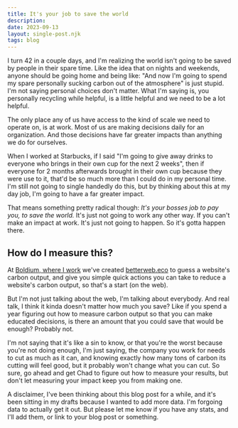 ```yaml
---
title: It's your job to save the world
description: 
date: 2023-09-13
layout: single-post.njk
tags: blog
---
```

I turn 42 in a couple days, and I'm realizing the world isn't going to be saved by people in their spare time. Like the idea that on nights and weekends, anyone should be going home and being like: "And now I'm going to spend my spare personally sucking carbon out of the atmosphere" is just stupid. I'm not saying personal choices don't matter. What I'm saying is, you personally recycling while helpful, is a little helpful and we need to be a lot helpful.

The only place any of us have access to the kind of scale we need to operate on, is at work. Most of us are making decisions daily for an organization. And those decisions have far greater impacts than anything we do for ourselves.

When I worked at Starbucks, if I said "I'm going to give away drinks to everyone who brings in their own cup for the next 2 weeks", then if everyone for 2 months afterwards brought in their own cup because they were use to it, that'd be so much more than I could do in my personal time. I'm still not going to single handedly do this, but by thinking about this at my day job, I'm going to have a far greater impact.

That means something pretty radical though: *It's your bosses job to pay you, to save the world.* It's just not going to work any other way. If you can't make an impact at work. It's just not going to happen. So it's gotta happen there. 

## How do I measure this?

At [Boldium, where I work](https://boldium.com/) we've created [betterweb.eco](https://betterweb.eco/) to guess a website's carbon output, and give you simple quick actions you can take to reduce a website's carbon output, so that's a start (on the web). 

But I'm not just talking about the web, I'm talking about everybody. And real talk, I think it kinda doesn't matter how much you save? Like if you spend a year figuring out how to measure carbon output so that you can make educated decisions, is there an amount that you could save that would be enough? Probably not.

I'm not saying that it's like a sin to know, or that you're the worst because you're not doing enough, I'm just saying, the company you work for needs to cut as much as it can, and knowing exactly how many tons of carbon its cutting will feel good, but it probably won't change what you can cut. So sure, go ahead and get Chad to figure out how to measure your results, but don't let measuring your impact keep you from making one.

A disclaimer, I've been thinking about this blog post for a while, and it's been sitting in my drafts because I wanted to add more data. I'm forgoing data to actually get it out. But please let me know if you have any stats, and I'll add them, or link to your blog post or something.